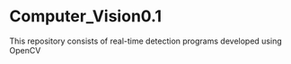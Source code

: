 # Computer_Vision0.1
This repository consists of real-time detection programs developed using OpenCV
